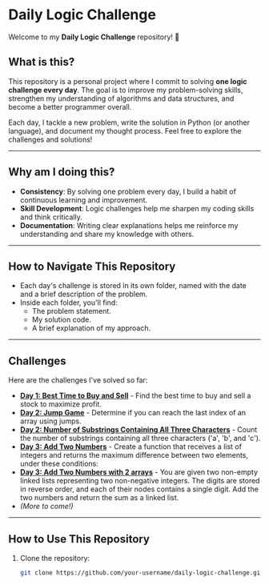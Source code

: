 # Daily Logic Challenge

Welcome to my **Daily Logic Challenge** repository! 🚀

## What is this?

This repository is a personal project where I commit to solving **one logic challenge every day**. The goal is to improve my problem-solving skills, strengthen my understanding of algorithms and data structures, and become a better programmer overall.

Each day, I tackle a new problem, write the solution in Python (or another language), and document my thought process. Feel free to explore the challenges and solutions!

---

## Why am I doing this?

- **Consistency**: By solving one problem every day, I build a habit of continuous learning and improvement.
- **Skill Development**: Logic challenges help me sharpen my coding skills and think critically.
- **Documentation**: Writing clear explanations helps me reinforce my understanding and share my knowledge with others.

---

## How to Navigate This Repository

- Each day's challenge is stored in its own folder, named with the date and a brief description of the problem.
- Inside each folder, you'll find:
  - The problem statement.
  - My solution code.
  - A brief explanation of my approach.

---

## Challenges

Here are the challenges I've solved so far:

- **[Day 1: Best Time to Buy and Sell](best_time_to_buy_and_sell.py)** - Find the best time to buy and sell a stock to maximize profit.
- **[Day 2: Jump Game](jump_game.py)** - Determine if you can reach the last index of an array using jumps.
- **[Day 2: Number of Substrings Containing All Three Characters](number_of_substrings_containing_all_three_characters.py)** - Count the number of substrings containing all three characters ('a', 'b', and 'c').
- **[Day 3: Add Two Numbers](add_two_numbers.py)** - Create a function that receives a list of integers and returns the maximum difference between two elements, under these conditions:
- **[Day 3: Add Two Numbers with 2 arrays](add_two_numbers_arrays.py)** - You are given two non-empty linked lists representing two non-negative integers. The digits are stored in reverse order, and each of their nodes contains a single digit. Add the two numbers and return the sum as a linked list.
- *(More to come!)*

---

## How to Use This Repository

1. Clone the repository:
   ```bash
   git clone https://github.com/your-username/daily-logic-challenge.git
